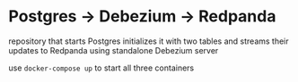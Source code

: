 # Postgres -> Debezium -> Redpanda

repository that starts Postgres initializes it with two tables and streams their updates to Redpanda using standalone Debezium server

use `docker-compose up` to start all three containers
